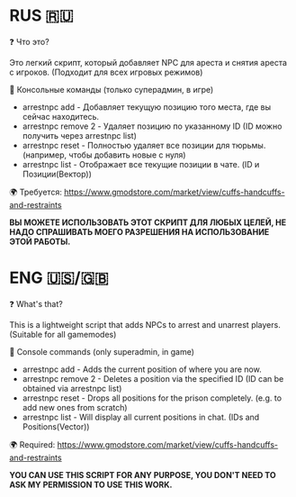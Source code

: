 RUS 🇷🇺
=
❓ Что это?

Это легкий скрипт, который добавляет NPC для ареста и снятия ареста с игроков. (Подходит для всех игровых режимов)


🌈 Консольные команды (только суперадмин, в игре)
- arrestnpc add - Добавляет текущую позицию того места, где вы сейчас находитесь.
- arrestnpc remove 2 - Удаляет позицию по указанному ID (ID можно получить через arrestnpc list)
- arrestnpc reset - Полностью удаляет все позиции для тюрьмы. (например, чтобы добавить новые с нуля)
- arrestnpc list - Отображает все текущие позиции в чате. (ID и Позиции(Вектор)) 


🌍 Требуется:
https://www.gmodstore.com/market/view/cuffs-handcuffs-and-restraints

**ВЫ МОЖЕТЕ ИСПОЛЬЗОВАТЬ ЭТОТ СКРИПТ ДЛЯ ЛЮБЫХ ЦЕЛЕЙ, НЕ НАДО СПРАШИВАТЬ МОЕГО РАЗРЕШЕНИЯ НА ИСПОЛЬЗОВАНИЕ ЭТОЙ РАБОТЫ.**


ENG 🇺🇸/🇬🇧
=
❓ What's that?

This is a lightweight script that adds NPCs to arrest and unarrest players. (Suitable for all gamemodes)


🌈 Console commands (only superadmin, in game)

- arrestnpc add - Adds the current position of where you are now.
- arrestnpc remove 2 - Deletes a position via the specified ID (ID can be obtained via arrestnpc list)
- arrestnpc reset - Drops all positions for the prison completely. (e.g. to add new ones from scratch)
- arrestnpc list - Will display all current positions in chat. (IDs and Positions(Vector)) 


🌍 Required:
https://www.gmodstore.com/market/view/cuffs-handcuffs-and-restraints

**YOU CAN USE THIS SCRIPT FOR ANY PURPOSE, YOU DON'T NEED TO ASK MY PERMISSION TO USE THIS WORK.**

